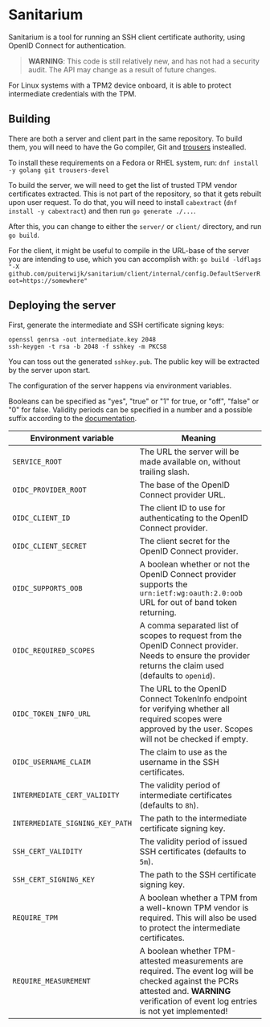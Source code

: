 # Sanitarium

Sanitarium is a tool for running an SSH client certificate authority, using OpenID Connect for authentication.

> **WARNING**: This code is still relatively new, and has not had a security audit. The API may change as a result of future changes.

For Linux systems with a TPM2 device onboard, it is able to protect intermediate credentials with the TPM.


## Building

There are both a server and client part in the same repository.
To build them, you will need to have the Go compiler, Git and [trousers](http://trousers.sourceforge.net/) instealled.

To install these requirements on a Fedora or RHEL system, run: `dnf install -y golang git trousers-devel`

To build the server, we will need to get the list of trusted TPM vendor certificates extracted.
This is not part of the repository, so that it gets rebuilt upon user request.
To do that, you will need to install `cabextract` (`dnf install -y cabextract`) and then run `go generate ./...`.

After this, you can change to either the `server/` or `client/` directory, and run `go build`.

For the client, it might be useful to compile in the URL-base of the server you are intending to use, which you can accomplish with:
`go build -ldflags "-X github.com/puiterwijk/sanitarium/client/internal/config.DefaultServerRoot=https://somewhere"`


## Deploying the server

First, generate the intermediate and SSH certificate signing keys:

```
openssl genrsa -out intermediate.key 2048
ssh-keygen -t rsa -b 2048 -f sshkey -m PKCS8
```

You can toss out the generated `sshkey.pub`. The public key will be extracted by the server upon start.

The configuration of the server happens via environment variables.

Booleans can be specified as "yes", "true" or "1" for true, or "off", "false" or "0" for false.
Validity periods can be specified in a number and a possible suffix according to the [documentation](https://golang.org/pkg/time/#ParseDuration).

| Environment variable   | Meaning |
|------------------------|---------|
| `SERVICE_ROOT`         | The URL the server will be made available on, without trailing slash. |
| `OIDC_PROVIDER_ROOT`   | The base of the OpenID Connect provider URL. |
| `OIDC_CLIENT_ID`       | The client ID to use for authenticating to the OpenID Connect provider. |
| `OIDC_CLIENT_SECRET`   | The client secret for the OpenID Connect provider. |
| `OIDC_SUPPORTS_OOB`    | A boolean whether or not the OpenID Connect provider supports the `urn:ietf:wg:oauth:2.0:oob` URL for out of band token returning. |
| `OIDC_REQUIRED_SCOPES` | A comma separated list of scopes to request from the OpenID Connect provider. Needs to ensure the provider returns the claim used (defaults to `openid`). |
| `OIDC_TOKEN_INFO_URL`  | The URL to the OpenID Connect TokenInfo endpoint for verifying whether all required scopes were approved by the user. Scopes will not be checked if empty. |
| `OIDC_USERNAME_CLAIM`  | The claim to use as the username in the SSH certificates. |
| `INTERMEDIATE_CERT_VALIDITY` | The validity period of intermediate certificates (defaults to `8h`). |
| `INTERMEDIATE_SIGNING_KEY_PATH` | The path to the intermediate certificate signing key. |
| `SSH_CERT_VALIDITY`    | The validity period of issued SSH certificates (defaults to `5m`). |
| `SSH_CERT_SIGNING_KEY` | The path to the SSH certificate signing key. |
| `REQUIRE_TPM`          | A boolean whether a TPM from a well-known TPM vendor is required. This will also be used to protect the intermediate certificates. |
| `REQUIRE_MEASUREMENT`  | A boolean whether TPM-attested measurements are required. The event log will be checked against the PCRs attested and. **WARNING** verification of event log entries is not yet implemented! |
